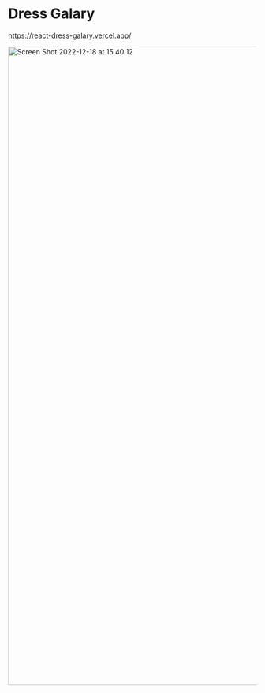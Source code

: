 # Dress Galary

https://react-dress-galary.vercel.app/

<img width="1296" alt="Screen Shot 2022-12-18 at 15 40 12" src="https://user-images.githubusercontent.com/82292818/208325587-a191dcb7-553f-4679-9c2a-8fbffa1206af.png">
